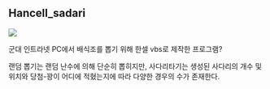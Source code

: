 ## Hancell_sadari

<img src="img.png" />

군대 인트라넷 PC에서 배식조를 뽑기 위해 한셀 vbs로 제작한 프로그램?

랜덤 뽑기는 랜덤 난수에 의해 단순히 뽑히지만, 사다리타기는 생성된 사다리의 개수 및 위치와 당첨-꽝이 어디에 적혔는지에 따라 다양한 경우의 수가 존재한다.